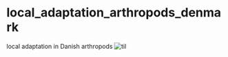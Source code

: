# local_adaptation_arthropods_denmark
local adaptation in Danish arthropods
![til](https://github.com/Jilong-Jerome/local_adaptation_arthropods_denmark/blob/main/all_common_selections.gif)
